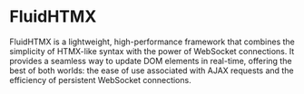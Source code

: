 # FluidHTMX
FluidHTMX is a lightweight, high-performance framework that combines the simplicity of HTMX-like syntax with the power of WebSocket connections. It provides a seamless way to update DOM elements in real-time, offering the best of both worlds: the ease of use associated with AJAX requests and the efficiency of persistent WebSocket connections.
